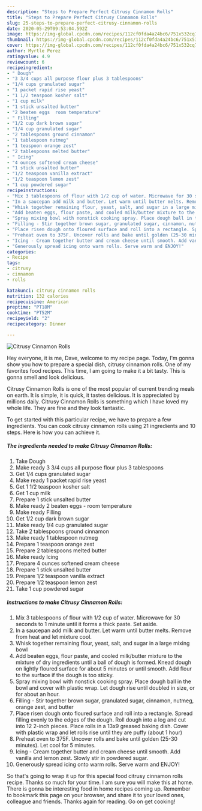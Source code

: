 ```yaml
---
description: "Steps to Prepare Perfect Citrusy Cinnamon Rolls"
title: "Steps to Prepare Perfect Citrusy Cinnamon Rolls"
slug: 25-steps-to-prepare-perfect-citrusy-cinnamon-rolls
date: 2020-05-29T09:53:04.592Z
image: https://img-global.cpcdn.com/recipes/112cf0fda4a24bc6/751x532cq70/citrusy-cinnamon-rolls-recipe-main-photo.jpg
thumbnail: https://img-global.cpcdn.com/recipes/112cf0fda4a24bc6/751x532cq70/citrusy-cinnamon-rolls-recipe-main-photo.jpg
cover: https://img-global.cpcdn.com/recipes/112cf0fda4a24bc6/751x532cq70/citrusy-cinnamon-rolls-recipe-main-photo.jpg
author: Myrtle Perez
ratingvalue: 4.9
reviewcount: 6
recipeingredient:
- " Dough"
- "3 3/4 cups all purpose flour plus 3 tablespoons"
- "1/4 cups granulated sugar"
- "1 packet rapid rise yeast"
- "1 1/2 teaspoon kosher salt"
- "1 cup milk"
- "1 stick unsalted butter"
- "2 beaten eggs  room temperature"
- " Filling"
- "1/2 cup dark brown sugar"
- "1/4 cup granulated sugar"
- "2 tablespoons ground cinnamon"
- "1 tablespoon nutmeg"
- "1 teaspoon orange zest"
- "2 tablespoons melted butter"
- " Icing"
- "4 ounces softened cream cheese"
- "1 stick unsalted butter"
- "1/2 teaspoon vanilla extract"
- "1/2 teaspoon lemon zest"
- "1 cup powdered sugar"
recipeinstructions:
- "Mix 3 tablespoons of flour with 1/2 cup of water. Microwave for 30 seconds to 1 minute until it forms a thick paste. Set aside."
- "In a saucepan add milk and butter. Let warm until butter melts. Remove from heat and let mixture cool."
- "Whisk together remaining flour, yeast, salt, and sugar in a large mixing bowl"
- "Add beaten eggs, flour paste, and cooled milk/butter mixture to the mixture of dry ingredients until a ball of dough is formed. Knead dough on lightly floured surface for about 5 minutes or until smooth. Add flour to the surface if the dough is too sticky."
- "Spray mixing bowl with nonstick cooking spray. Place dough ball in the bowl and cover with plastic wrap. Let dough rise until doubled in size, or for about an hour."
- "Filling - Stir together brown sugar, granulated sugar, cinnamon, nutmeg, orange zest, and butter"
- "Place risen dough onto floured surface and roll into a rectangle. Spread filling evenly to the edges of the dough. Roll dough into a log and cut into 12 2-inch pieces. Place rolls in a 13x9 greased baking dish. Cover with plastic wrap and let rolls rise until they are puffy (about 1 hour)"
- "Preheat oven to 375F. Uncover rolls and bake until golden (25-30 minutes). Let cool for 5 minutes."
- "Icing - Cream together butter and cream cheese until smooth. Add vanilla and lemon zest. Slowly stir in powdered sugar."
- "Generously spread icing onto warm rolls. Serve warm and ENJOY!"
categories:
- Recipe
tags:
- citrusy
- cinnamon
- rolls

katakunci: citrusy cinnamon rolls 
nutrition: 132 calories
recipecuisine: American
preptime: "PT18M"
cooktime: "PT52M"
recipeyield: "2"
recipecategory: Dinner

---
```



![Citrusy Cinnamon Rolls](https://img-global.cpcdn.com/recipes/112cf0fda4a24bc6/751x532cq70/citrusy-cinnamon-rolls-recipe-main-photo.jpg)

Hey everyone, it is me, Dave, welcome to my recipe page. Today, I'm gonna show you how to prepare a special dish, citrusy cinnamon rolls. One of my favorites food recipes. This time, I am going to make it a bit tasty. This is gonna smell and look delicious.



Citrusy Cinnamon Rolls is one of the most popular of current trending meals on earth. It is simple, it is quick, it tastes delicious. It is appreciated by millions daily. Citrusy Cinnamon Rolls is something which I have loved my whole life. They are fine and they look fantastic.


To get started with this particular recipe, we have to prepare a few ingredients. You can cook citrusy cinnamon rolls using 21 ingredients and 10 steps. Here is how you can achieve it.

<!--inarticleads1-->

##### The ingredients needed to make Citrusy Cinnamon Rolls:

1. Take  Dough
1. Make ready 3 3/4 cups all purpose flour plus 3 tablespoons
1. Get 1/4 cups granulated sugar
1. Make ready 1 packet rapid rise yeast
1. Get 1 1/2 teaspoon kosher salt
1. Get 1 cup milk
1. Prepare 1 stick unsalted butter
1. Make ready 2 beaten eggs - room temperature
1. Make ready  Filling
1. Get 1/2 cup dark brown sugar
1. Make ready 1/4 cup granulated sugar
1. Take 2 tablespoons ground cinnamon
1. Make ready 1 tablespoon nutmeg
1. Prepare 1 teaspoon orange zest
1. Prepare 2 tablespoons melted butter
1. Make ready  Icing
1. Prepare 4 ounces softened cream cheese
1. Prepare 1 stick unsalted butter
1. Prepare 1/2 teaspoon vanilla extract
1. Prepare 1/2 teaspoon lemon zest
1. Take 1 cup powdered sugar




<!--inarticleads2-->

##### Instructions to make Citrusy Cinnamon Rolls:

1. Mix 3 tablespoons of flour with 1/2 cup of water. Microwave for 30 seconds to 1 minute until it forms a thick paste. Set aside.
1. In a saucepan add milk and butter. Let warm until butter melts. Remove from heat and let mixture cool.
1. Whisk together remaining flour, yeast, salt, and sugar in a large mixing bowl
1. Add beaten eggs, flour paste, and cooled milk/butter mixture to the mixture of dry ingredients until a ball of dough is formed. Knead dough on lightly floured surface for about 5 minutes or until smooth. Add flour to the surface if the dough is too sticky.
1. Spray mixing bowl with nonstick cooking spray. Place dough ball in the bowl and cover with plastic wrap. Let dough rise until doubled in size, or for about an hour.
1. Filling - Stir together brown sugar, granulated sugar, cinnamon, nutmeg, orange zest, and butter
1. Place risen dough onto floured surface and roll into a rectangle. Spread filling evenly to the edges of the dough. Roll dough into a log and cut into 12 2-inch pieces. Place rolls in a 13x9 greased baking dish. Cover with plastic wrap and let rolls rise until they are puffy (about 1 hour)
1. Preheat oven to 375F. Uncover rolls and bake until golden (25-30 minutes). Let cool for 5 minutes.
1. Icing - Cream together butter and cream cheese until smooth. Add vanilla and lemon zest. Slowly stir in powdered sugar.
1. Generously spread icing onto warm rolls. Serve warm and ENJOY!




So that's going to wrap it up for this special food citrusy cinnamon rolls recipe. Thanks so much for your time. I am sure you will make this at home. There is gonna be interesting food in home recipes coming up. Remember to bookmark this page on your browser, and share it to your loved ones, colleague and friends. Thanks again for reading. Go on get cooking!
